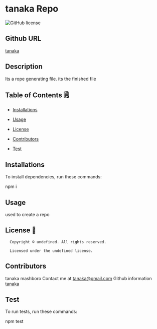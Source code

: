 # tanaka Repo
![GitHub license](https://img.shields.io/badge/license-undefined-yellowgreen.svg)
## Github URL 
[tanaka](https://github.com/tanaka/)

## Description
Its a rope generating file. its the finished file

## Table of Contents 🗒

* [Installations](#dependencies)
* [Usage](#usage)

* [License](#license)

* [Contributors](#contributors)
* [Test](#test)

## Installations 

To install dependencies, run these commands:

npm i

## Usage 

used to create a repo
## License 📛
      Copyright © undefined. All rights reserved. 
      
      Licensed under the undefined license.

## Contributors

tanaka mashboro
Contact me at tanaka@gmail.com
Github information  [tanaka](https://github.com/tanaka/)

## Test

To run tests, run these commands:

npm test
